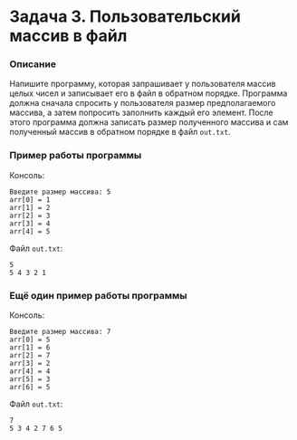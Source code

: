 # Задача 3. Пользовательский массив в файл

### Описание
Напишите программу, которая запрашивает у пользователя массив целых чисел и записывает его в файл в обратном порядке.
Программа должна сначала спросить у пользователя размер предполагаемого массива, а затем попросить заполнить каждый его элемент.
После этого программа должна записать размер полученного массива и сам полученный массив в обратном порядке в файл `out.txt`.

### Пример работы программы
Консоль:
```
Введите размер массива: 5
arr[0] = 1
arr[1] = 2
arr[2] = 3
arr[3] = 4
arr[4] = 5
```
Файл `out.txt`:
```
5
5 4 3 2 1
```
### Ещё один пример работы программы
Консоль:
```
Введите размер массива: 7
arr[0] = 5
arr[1] = 6
arr[2] = 7
arr[3] = 2
arr[4] = 4
arr[5] = 3
arr[6] = 5
```
Файл `out.txt`:
```
7
5 3 4 2 7 6 5
```